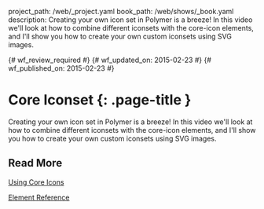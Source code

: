 project_path: /web/_project.yaml
book_path: /web/shows/_book.yaml
description: Creating your own icon set in Polymer is a breeze! In this video we'll look at how to combine different iconsets with the core-icon elements, and I'll show you how to create your own custom iconsets using SVG images.

{# wf_review_required #}
{# wf_updated_on: 2015-02-23 #}
{# wf_published_on: 2015-02-23 #}

# Core Iconset {: .page-title }

Creating your own icon set in Polymer is a breeze! In this video we'll look at how to combine different iconsets with the core-icon elements, and I'll show you how to create your own custom iconsets using SVG images.

## Read More

[Using Core Icons](https://www.polymer-project.org/0.5/docs/elements/icons.html)

[Element Reference](https://www.polymer-project.org/0.5/docs/elements/#core-iconset-svg)
